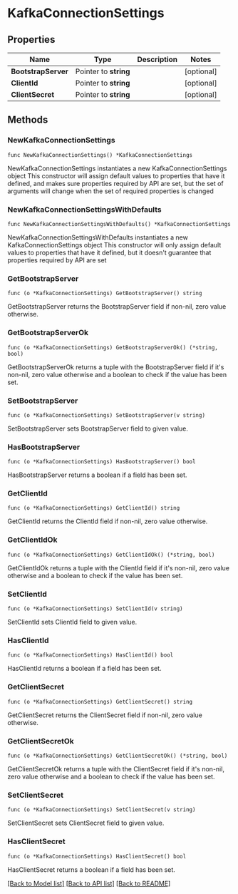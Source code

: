 # KafkaConnectionSettings

## Properties

Name | Type | Description | Notes
------------ | ------------- | ------------- | -------------
**BootstrapServer** | Pointer to **string** |  | [optional] 
**ClientId** | Pointer to **string** |  | [optional] 
**ClientSecret** | Pointer to **string** |  | [optional] 


## Methods

### NewKafkaConnectionSettings

`func NewKafkaConnectionSettings() *KafkaConnectionSettings`

NewKafkaConnectionSettings instantiates a new KafkaConnectionSettings object
This constructor will assign default values to properties that have it defined,
and makes sure properties required by API are set, but the set of arguments
will change when the set of required properties is changed

### NewKafkaConnectionSettingsWithDefaults

`func NewKafkaConnectionSettingsWithDefaults() *KafkaConnectionSettings`

NewKafkaConnectionSettingsWithDefaults instantiates a new KafkaConnectionSettings object
This constructor will only assign default values to properties that have it defined,
but it doesn't guarantee that properties required by API are set


### GetBootstrapServer

`func (o *KafkaConnectionSettings) GetBootstrapServer() string`

GetBootstrapServer returns the BootstrapServer field if non-nil, zero value otherwise.

### GetBootstrapServerOk

`func (o *KafkaConnectionSettings) GetBootstrapServerOk() (*string, bool)`

GetBootstrapServerOk returns a tuple with the BootstrapServer field if it's non-nil, zero value otherwise
and a boolean to check if the value has been set.

### SetBootstrapServer

`func (o *KafkaConnectionSettings) SetBootstrapServer(v string)`

SetBootstrapServer sets BootstrapServer field to given value.

### HasBootstrapServer

`func (o *KafkaConnectionSettings) HasBootstrapServer() bool`

HasBootstrapServer returns a boolean if a field has been set.


### GetClientId

`func (o *KafkaConnectionSettings) GetClientId() string`

GetClientId returns the ClientId field if non-nil, zero value otherwise.

### GetClientIdOk

`func (o *KafkaConnectionSettings) GetClientIdOk() (*string, bool)`

GetClientIdOk returns a tuple with the ClientId field if it's non-nil, zero value otherwise
and a boolean to check if the value has been set.

### SetClientId

`func (o *KafkaConnectionSettings) SetClientId(v string)`

SetClientId sets ClientId field to given value.

### HasClientId

`func (o *KafkaConnectionSettings) HasClientId() bool`

HasClientId returns a boolean if a field has been set.


### GetClientSecret

`func (o *KafkaConnectionSettings) GetClientSecret() string`

GetClientSecret returns the ClientSecret field if non-nil, zero value otherwise.

### GetClientSecretOk

`func (o *KafkaConnectionSettings) GetClientSecretOk() (*string, bool)`

GetClientSecretOk returns a tuple with the ClientSecret field if it's non-nil, zero value otherwise
and a boolean to check if the value has been set.

### SetClientSecret

`func (o *KafkaConnectionSettings) SetClientSecret(v string)`

SetClientSecret sets ClientSecret field to given value.

### HasClientSecret

`func (o *KafkaConnectionSettings) HasClientSecret() bool`

HasClientSecret returns a boolean if a field has been set.



[[Back to Model list]](../README.md#documentation-for-models) [[Back to API list]](../README.md#documentation-for-api-endpoints) [[Back to README]](../README.md)

